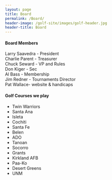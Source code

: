 ```yaml
---
layout: page
title: Board
permalink: /Board/
header-image: /golf-site/images/golf-header.jpg
header-title: Board
---
```

#### Board Members

Larry Saavedra - President<br/>
Charlie Parent - Treasurer<br/>
Chuck Seward -  VP and Rules<br/>
Don Kiger -  Sec<br/>
Al Bass - Membership<br/>
Jim Redner - Tournaments Director<br/>
Pat Wallace- website & handicaps<br/>

#### Golf Courses we play

 * Twin Warriors
 * Santa Ana
 * Isleta
 * Cochiti
 * Santa Fe
 * Belen
 * ADO
 * Tanoan
 * Socorro
 * Grants
 * Kirkland AFB
 * Paa-Ko
 * Desert Greens
 * UNM
